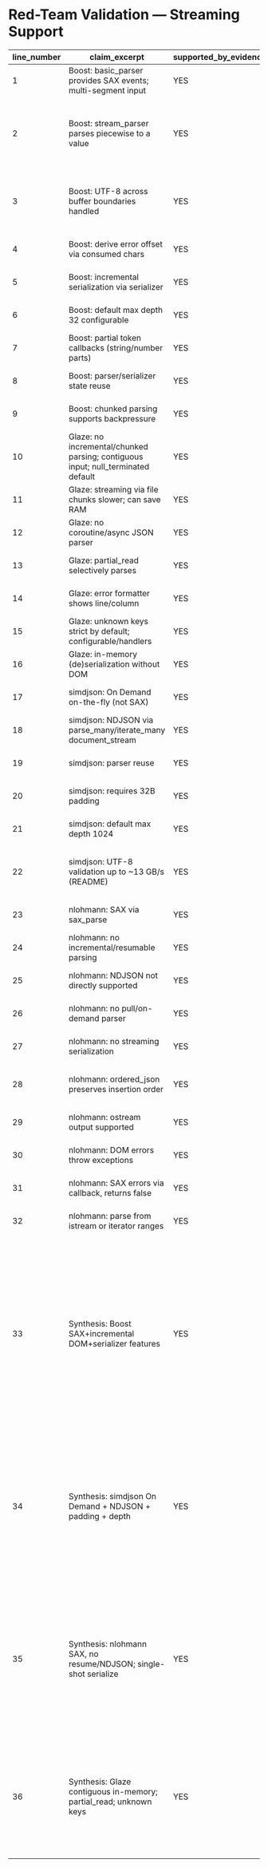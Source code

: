 # Red-Team Validation — Streaming Support

| line_number | claim_excerpt                                                                    | supported_by_evidence | evidence_id(s)                                                                                                                                                                                                                   | notes                                                   |
| ----------- | -------------------------------------------------------------------------------- | --------------------- | -------------------------------------------------------------------------------------------------------------------------------------------------------------------------------------------------------------------------------- | ------------------------------------------------------- |
| 1           | Boost: basic_parser provides SAX events; multi-segment input                     | YES                   | EVID-20250824-StreamingSupport-BoostJSON-001                                                                                                                                                                                     |                                                         |
| 2           | Boost: stream_parser parses piecewise to a value                                 | YES                   | EVID-20250824-StreamingSupport-BoostJSON-002,EVID-20250824-StreamingSupport-BoostJSON-003                                                                                                                                        |                                                         |
| 3           | Boost: UTF-8 across buffer boundaries handled                                    | YES                   | EVID-20250824-StreamingSupport-BoostJSON-004                                                                                                                                                                                     | Maintainer blog; acceptable as first-party source.      |
| 4           | Boost: derive error offset via consumed chars                                    | YES                   | EVID-20250824-StreamingSupport-BoostJSON-005                                                                                                                                                                                     | Mailing list guidance.                                  |
| 5           | Boost: incremental serialization via serializer                                  | YES                   | EVID-20250824-StreamingSupport-BoostJSON-006                                                                                                                                                                                     |                                                         |
| 6           | Boost: default max depth 32 configurable                                         | YES                   | EVID-20250824-StreamingSupport-BoostJSON-007                                                                                                                                                                                     |                                                         |
| 7           | Boost: partial token callbacks (string/number parts)                             | YES                   | EVID-20250824-StreamingSupport-BoostJSON-008                                                                                                                                                                                     |                                                         |
| 8           | Boost: parser/serializer state reuse                                             | YES                   | EVID-20250824-StreamingSupport-BoostJSON-009                                                                                                                                                                                     |                                                         |
| 9           | Boost: chunked parsing supports backpressure                                     | YES                   | EVID-20250824-StreamingSupport-BoostJSON-010                                                                                                                                                                                     |                                                         |
| 10          | Glaze: no incremental/chunked parsing; contiguous input; null_terminated default | YES                   | EVID-20250824-StreamingSupport-Glaze-001                                                                                                                                                                                         |                                                         |
| 11          | Glaze: streaming via file chunks slower; can save RAM                            | YES                   | EVID-20250824-StreamingSupport-Glaze-002                                                                                                                                                                                         | Author comment on Reddit.                               |
| 12          | Glaze: no coroutine/async JSON parser                                            | YES                   | EVID-20250824-StreamingSupport-Glaze-003                                                                                                                                                                                         |                                                         |
| 13          | Glaze: partial_read selectively parses                                           | YES                   | EVID-20250824-StreamingSupport-Glaze-004                                                                                                                                                                                         |                                                         |
| 14          | Glaze: error formatter shows line/column                                         | YES                   | EVID-20250824-StreamingSupport-Glaze-005                                                                                                                                                                                         |                                                         |
| 15          | Glaze: unknown keys strict by default; configurable/handlers                     | YES                   | EVID-20250824-StreamingSupport-Glaze-006                                                                                                                                                                                         |                                                         |
| 16          | Glaze: in-memory (de)serialization without DOM                                   | YES                   | EVID-20250824-StreamingSupport-Glaze-007                                                                                                                                                                                         |                                                         |
| 17          | simdjson: On Demand on-the-fly (not SAX)                                         | YES                   | EVID-20250824-StreamingSupport-simdjson-002                                                                                                                                                                                      |                                                         |
| 18          | simdjson: NDJSON via parse_many/iterate_many document_stream                     | YES                   | EVID-20250824-StreamingSupport-simdjson-001                                                                                                                                                                                      |                                                         |
| 19          | simdjson: parser reuse                                                           | YES                   | EVID-20250824-StreamingSupport-simdjson-003                                                                                                                                                                                      |                                                         |
| 20          | simdjson: requires 32B padding                                                   | YES                   | EVID-20250824-StreamingSupport-simdjson-004                                                                                                                                                                                      |                                                         |
| 21          | simdjson: default max depth 1024                                                 | YES                   | EVID-20250824-StreamingSupport-simdjson-005                                                                                                                                                                                      |                                                         |
| 22          | simdjson: UTF-8 validation up to ~13 GB/s (README)                               | YES                   | EVID-20250824-StreamingSupport-simdjson-006                                                                                                                                                                                      | Performance is platform-specific; narrative notes this. |
| 23          | nlohmann: SAX via sax_parse                                                      | YES                   | EVID-20250824-StreamingSupport-nlohmann-001                                                                                                                                                                                      |                                                         |
| 24          | nlohmann: no incremental/resumable parsing                                       | YES                   | EVID-20250824-StreamingSupport-nlohmann-002                                                                                                                                                                                      |                                                         |
| 25          | nlohmann: NDJSON not directly supported                                          | YES                   | EVID-20250824-StreamingSupport-nlohmann-003                                                                                                                                                                                      |                                                         |
| 26          | nlohmann: no pull/on-demand parser                                               | YES                   | EVID-20250824-StreamingSupport-nlohmann-004                                                                                                                                                                                      |                                                         |
| 27          | nlohmann: no streaming serialization                                             | YES                   | EVID-20250824-StreamingSupport-nlohmann-005                                                                                                                                                                                      |                                                         |
| 28          | nlohmann: ordered_json preserves insertion order                                 | YES                   | EVID-20250824-StreamingSupport-nlohmann-006                                                                                                                                                                                      | Contextual (not strictly streaming), acceptable.        |
| 29          | nlohmann: ostream output supported                                               | YES                   | EVID-20250824-StreamingSupport-nlohmann-007                                                                                                                                                                                      |                                                         |
| 30          | nlohmann: DOM errors throw exceptions                                            | YES                   | EVID-20250824-StreamingSupport-nlohmann-008                                                                                                                                                                                      |                                                         |
| 31          | nlohmann: SAX errors via callback, returns false                                 | YES                   | EVID-20250824-StreamingSupport-nlohmann-009                                                                                                                                                                                      |                                                         |
| 32          | nlohmann: parse from istream or iterator ranges                                  | YES                   | EVID-20250824-StreamingSupport-nlohmann-010                                                                                                                                                                                      |                                                         |
| 33          | Synthesis: Boost SAX+incremental DOM+serializer features                         | YES                   | EVID-20250824-StreamingSupport-BoostJSON-001,EVID-20250824-StreamingSupport-BoostJSON-002,EVID-20250824-StreamingSupport-BoostJSON-006,EVID-20250824-StreamingSupport-BoostJSON-007,EVID-20250824-StreamingSupport-BoostJSON-008 |                                                         |
| 34          | Synthesis: simdjson On Demand + NDJSON + padding + depth                         | YES                   | EVID-20250824-StreamingSupport-simdjson-001,EVID-20250824-StreamingSupport-simdjson-002,EVID-20250824-StreamingSupport-simdjson-004,EVID-20250824-StreamingSupport-simdjson-005                                                  |                                                         |
| 35          | Synthesis: nlohmann SAX, no resume/NDJSON; single-shot serialize                 | YES                   | EVID-20250824-StreamingSupport-nlohmann-001,EVID-20250824-StreamingSupport-nlohmann-002,EVID-20250824-StreamingSupport-nlohmann-003,EVID-20250824-StreamingSupport-nlohmann-005                                                  |                                                         |
| 36          | Synthesis: Glaze contiguous in-memory; partial_read; unknown keys                | YES                   | EVID-20250824-StreamingSupport-Glaze-001,EVID-20250824-StreamingSupport-Glaze-003,EVID-20250824-StreamingSupport-Glaze-004,EVID-20250824-StreamingSupport-Glaze-006                                                              |                                                         |
